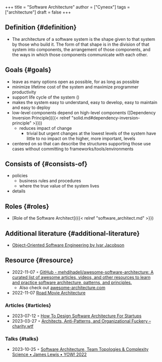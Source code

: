 +++
title = "Software Architecture"
author = ["Cyneox"]
tags = ["architecture"]
draft = false
+++

## Definition {#definition}

-   The architecture of a software system is the shape given to that system by those who build it. The form of that shape is in the division of that system into components, the arrangement of those components, and the ways in which those components communicate with each other.


## Goals {#goals}

-   leave as many options open as possible, for as long as possible
-   minimize lifetime cost of the system and maximize programmer productivity
-   support life cycle of the system ()
-   makes the system easy to understand, easy to develop, easy to maintain and easy to deploy
-   low-level components depend on high-level components ([Dependency Inversion Principle]({{< relref "solid.md#dependency-inversion-principle" >}}))
    -   reduces impact of change
        -   trivial but urgent changes at the lowest levels of the system have little to no impact on the higher, more important, levels
-   centered on so that can describe the structures supporting those use cases without committing to frameworks/tools/environments


## Consists of {#consists-of}

-   policies
    -   business rules and procedures
    -   where the true value of the system lives
-   details


## Roles {#roles}

-   [Role of the Software Architect]({{< relref "software_architect.md" >}})


## Additional literature {#additional-literature}

-   [Object-Oriented Software Engineering by Ivar Jacobson](https://www.goodreads.com/book/show/296981.Object_Oriented_Software_Engineering)


## Resource {#resource}

-   2022-11-07 ◦ [GitHub - mehdihadeli/awesome-software-architecture: A curated list of awesome articles, videos, and other resources to learn and practice software architecture, patterns, and principles.](https://github.com/mehdihadeli/awesome-software-architecture)
    -   Also check out [awesome-architecture.com](https://awesome-architecture.com/)
-   2022-11-07 [Road Movie Architecture](https://speakerdeck.com/ufried/road-movie-architectures)


### Articles {#articles}

-   2023-07-12 ◦ [How To Design Software Architecture For Startups](https://appventuretime.blog/how-to-design-software-architecture-for-startups)
-   2023-03-27 ◦ [Architects, Anti-Patterns, and Organizational Fuckery – charity.wtf](https://charity.wtf/2023/03/09/architects-anti-patterns-and-organizational-fuckery/)


### Talks {#talks}

-   2023-10-25 ◦ [Software Architecture, Team Topologies &amp; Complexity Science • James Lewis • YOW! 2022](https://www.youtube.com/watch?v=QfM38-I_Ea8)
